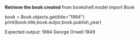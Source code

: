 **Retrieve the book created**
from bookshelf.model import Book

book = Book.objects.get(title="1984")
print(book.title,book.autjor,book.publish_year)

Expected output: 1984 George Orwell 1949


